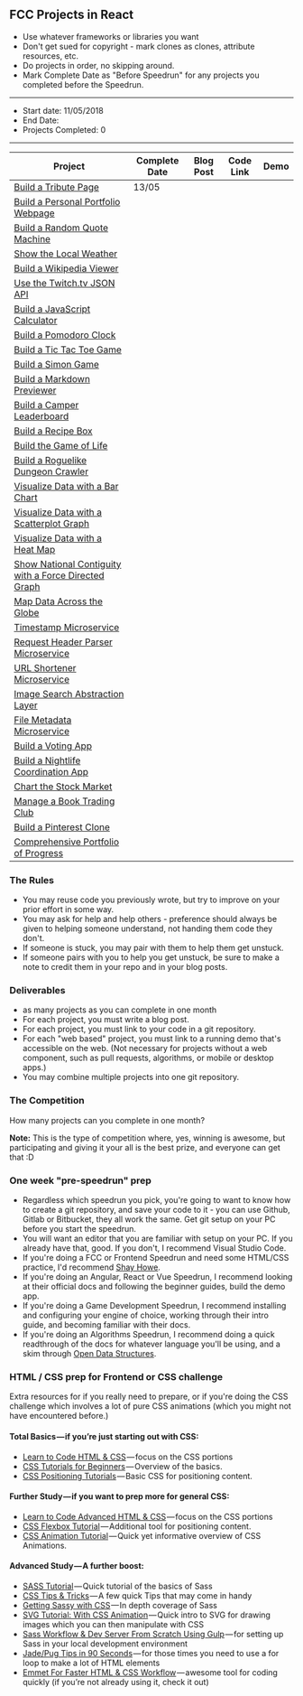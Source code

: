 ## FCC Projects in React

* Use whatever frameworks or libraries you want
* Don't get sued for copyright - mark clones as clones, attribute resources, etc.
* Do projects in order, no skipping around.
* Mark Complete Date as "Before Speedrun" for any projects you completed before the Speedrun.


-----

- Start date: 11/05/2018
- End Date:
- Projects Completed: 0

-----

| Project                                                                                     | Complete Date | Blog Post | Code Link | Demo |
| ------------------------------------------------------------------------------------------- | ------------- | --------- | --------- | ---- |
| [Build a Tribute Page](./src/frontend/tribute-page)                                         |     13/05     |           |           |      |
| [Build a Personal Portfolio Webpage](./src/frontend/portfolio)                              |               |           |           |      |
| [Build a Random Quote Machine](./src/frontend/random-quote-machine)                         |               |           |           |      |
| [Show the Local Weather](./src/frontend/local-weather)                                      |               |           |           |      |
| [Build a Wikipedia Viewer](./src/frontend/wikipedia-viewer)                                 |               |           |           |      |
| [Use the Twitch.tv JSON API](./src/frontend/twitch-client)                                  |               |           |           |      |
| [Build a JavaScript Calculator](./src/frontend/calculator)                                  |               |           |           |      |
| [Build a Pomodoro Clock](./src/frontend/pomodoro-clock)                                     |               |           |           |      |
| [Build a Tic Tac Toe Game](./src/frontend/tictactoe-game)                                   |               |           |           |      |
| [Build a Simon Game](./src/frontend/simon-game)                                             |               |           |           |      |
| [Build a Markdown Previewer](./src/data-vis/markdown-previewer)                             |               |           |           |      |
| [Build a Camper Leaderboard](./src/data-vis/camper-leaderboard)                             |               |           |           |      |
| [Build a Recipe Box](./src/data-vis/recipe-box)                                             |               |           |           |      |
| [Build the Game of Life](./src/data-vis/game-of-life)                                       |               |           |           |      |
| [Build a Roguelike Dungeon Crawler](./src/data-vis/dungeon-crawler)                         |               |           |           |      |
| [Visualize Data with a Bar Chart](./src/data-vis/bar-chart)                                 |               |           |           |      |
| [Visualize Data with a Scatterplot Graph](./src/data-vis/scatterplot-graph)                 |               |           |           |      |
| [Visualize Data with a Heat Map](./src/data-vis/heat-map)                                   |               |           |           |      |
| [Show National Contiguity with a Force Directed Graph](./src/data-vis/force-directed-graph) |               |           |           |      |
| [Map Data Across the Globe](./src/data-vis/data-across-globe)                               |               |           |           |      |
| [Timestamp Microservice](./src/backend/api-timestamp)                                       |               |           |           |      |
| [Request Header Parser Microservice](./src/backend/api-request-header)                      |               |           |           |      |
| [URL Shortener Microservice](./src/backend/api-url-shortener)                               |               |           |           |      |
| [Image Search Abstraction Layer](./src/backend/api-image-search)                            |               |           |           |      |
| [File Metadata Microservice](./src/backend/api-file-metadata)                               |               |           |           |      |
| [Build a Voting App](./src/backend/app-voting)                                              |               |           |           |      |
| [Build a Nightlife Coordination App](./src/backend/app-nightlife)                           |               |           |           |      |
| [Chart the Stock Market](./src/backend/app-stock-market)                                    |               |           |           |      |
| [Manage a Book Trading Club](./src/backend/app-book-trading)                                |               |           |           |      |
| [Build a Pinterest Clone](./src/backend/app-pinterest-clone)                                |               |           |           |      |
| [Comprehensive Portfolio of Progress](./src/portfolio)                             |               |           |           |      |



### The Rules

* You may reuse code you previously wrote, but try to improve on your prior effort in some way.
* You may ask for help and help others - preference should always be given to helping someone understand, not handing them code they don't.
* If someone is stuck, you may pair with them to help them get unstuck.
* If someone pairs with you to help you get unstuck, be sure to make a note to credit them in your repo and in your blog posts.

### Deliverables

* as many projects as you can complete in one month
* For each project, you must write a blog post.
* For each project, you must link to your code in a git repository.
* For each "web based" project, you must link to a running demo that's accessible on the web. (Not necessary for projects without a web component, such as pull requests, algorithms, or mobile or desktop apps.)
* You may combine multiple projects into one git repository.

### The Competition

How many projects can you complete in one month?

**Note:** This is the type of competition where, yes, winning is awesome, but participating and giving it your all is the best prize, and everyone can get that :D

### One week "pre-speedrun" prep

* Regardless which speedrun you pick, you're going to want to know how to create a git repository, and save your code to it - you can use Github, Gitlab or Bitbucket, they all work the same. Get git setup on your PC before you start the speedrun.
* You will want an editor that you are familiar with setup on your PC. If you already have that, good. If you don't, I recommend Visual Studio Code.
* If you're doing a FCC or Frontend Speedrun and need some HTML/CSS practice, I'd recommend [Shay Howe](https://learn.shayhowe.com/).
* If you're doing an Angular, React or Vue Speedrun, I recommend looking at their official docs and following the beginner guides, build the demo app.
* If you're doing a Game Development Speedrun, I recommend installing and configuring your engine of choice, working through their intro guide, and becoming familiar with their docs.
* If you're doing an Algorithms Speedrun, I recommend doing a quick readthrough of the docs for whatever language you'll be using, and a skim through [Open Data Structures](http://opendatastructures.org/).

### HTML / CSS prep for Frontend or CSS challenge

Extra resources for if you really need to prepare, or if you're doing the CSS challenge which involves a lot of pure CSS animations (which you might not have encountered before.)

#### Total Basics — if you’re just starting out with CSS:

* [Learn to Code HTML & CSS](https://learn.shayhowe.com/html-css/) — focus on the CSS portions
* [CSS Tutorials for Beginners](https://www.youtube.com/playlist?list=PL4cUxeGkcC9gQeDH6xYhmO-db2mhoTSrT) — Overview of the basics.
* [CSS Positioning Tutorials](https://www.youtube.com/playlist?list=PL4cUxeGkcC9hudKGi5o5UiWuTAGbxiLTh) — Basic CSS for positioning content.

#### Further Study — if you want to prep more for general CSS:

* [Learn to Code Advanced HTML & CSS](https://learn.shayhowe.com/advanced-html-css/) — focus on the CSS portions
* [CSS Flexbox Tutorial](https://www.youtube.com/watch?v=Y8zMYaD1bz0&list=PL4cUxeGkcC9i3FXJSUfmsNOx8E7u6UuhG) — Additional tool for positioning content.
* [CSS Animation Tutorial](https://www.youtube.com/watch?v=jgw82b5Y2MU&list=PL4cUxeGkcC9iGYgmEd2dm3zAKzyCGDtM5) — Quick yet informative overview of CSS Animations.

#### Advanced Study — A further boost:

* [SASS Tutorial](https://www.youtube.com/watch?v=St5B7hnMLjg&list=PL4cUxeGkcC9iEwigam3gTjU_7IA3W2WZA) — Quick tutorial of the basics of Sass
* [CSS Tips & Tricks](https://www.youtube.com/watch?v=B9OZkATMbag&list=PL4cUxeGkcC9htzG9o-QzCTsGMbmfuF4kk) — A few quick Tips that may come in handy
* [Getting Sassy with CSS](http://www.sassshop.com/#/) — In depth coverage of Sass
* [SVG Tutorial: With CSS Animation](https://www.youtube.com/watch?v=IM8eTD01UE8) — Quick intro to SVG for drawing images which you can then manipulate with CSS
* [Sass Workflow & Dev Server From Scratch Using Gulp](https://www.youtube.com/watch?v=rmXVmfx3rNo) — for setting up Sass in your local development environment
* [Jade/Pug Tips in 90 Seconds](https://www.youtube.com/watch?v=JqCs1pdmf9o&list=PLHrxuCR-0CcSWiMuLf58iuIsNlP549-Sk) — for those times you need to use a for loop to make a lot of HTML elements
* [Emmet For Faster HTML & CSS Workflow](https://www.youtube.com/watch?v=5BIAdWNcr8Y) — awesome tool for coding quickly (if you’re not already using it, check it out)
